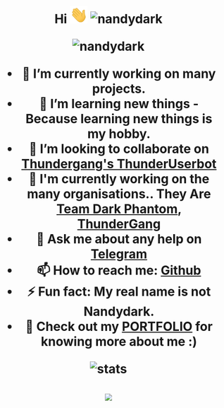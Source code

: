 <h1 align="middle">Hi <img src="https://raw.githubusercontent.com/ABSphreak/ABSphreak/master/gifs/Hi.gif" width="40px" />
 <img src="https://user-images.githubusercontent.com/58636468/94239832-0411a600-ff30-11ea-9bac-25ec638b43a3.gif" alt="nandydark"</h1>
 

<p align="center"> <img src="https://avatars1.githubusercontent.com/u/58636468?s=460&u=c4a0745b770dd5946a7f895d7ab3543536414cd0&v=4" alt="nandydark"/p>

- 🔭 I’m currently working on many projects.
- 🌱 I’m learning new things - Because learning new things is my hobby.
- 👯 I’m looking to collaborate on [Thundergang's ThunderUserbot](https://github.com/Thundergang/thunderuserbot)
- 🤖 I'm currently working on the many organisations.. They Are [Team Dark Phantom](https://github.com/TeamDarkPhantom), [ThunderGang](https://github.com/Thundergang)
- 💬 Ask me about any help on [Telegram](https://t.me/nandydark)
- 📫 How to reach me: [Github](https://github.com/nandydark)
- ⚡ Fun fact: My real name is not Nandydark.
- 🖤 Check out my [PORTFOLIO](https://nandydark.github.io/) for knowing more about me :)
<img align="centre" src="https://github-readme-stats.vercel.app/api?username=nandydark&show_icons=true&theme=radical&include_all_commits=true&count_private=true" alt="stats" />








<p align="center">
  <a href="https://github.com/nandydark">
    <img src="https://github-readme-stats.vercel.app/api/top-langs/?username=nandydark&layout=compact&theme=radical&card_width=800" />
  </a>
 


